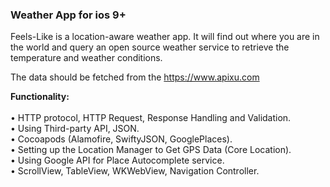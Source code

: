 <h3> <b> Weather App for ios 9+ </b> </h3>
Feels-Like is a location-aware weather app. It will find out where you are in the world and query an open source weather service to retrieve the temperature and weather conditions.

The data should be fetched from the https://www.apixu.com

<b> Functionality: </b>
<br>
<br>
•	  HTTP protocol, HTTP Request, Response Handling and Validation.
<br>
•	  Using Third-party API, JSON.
<br>
•	  Cocoapods (Alamofire, SwiftyJSON, GooglePlaces).
<br>
•	  Setting up the Location Manager to Get GPS Data (Core Location).
<br>
•	  Using Google API for Place Autocomplete service.
<br>
•	  ScrollView, TableView, WKWebView, Navigation Controller.
